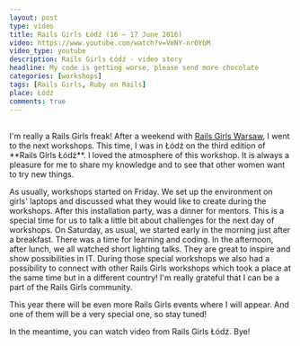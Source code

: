 ```yaml
---
layout: post
type: video
title: Rails Girls Łódź (16 – 17 June 2016)
video: https://www.youtube.com/watch?v=VmNY-nrOYbM
video_type: youtube
description: Rails Girls Łódź - video story
headline: My code is getting worse, please send more chocolate
categories: [workshops]
tags: [Rails Girls, Ruby on Rails]
place: Łódź
comments: true
---
```


<br>
I'm really a Rails Girls freak! After a weekend with <a href="{{ site.baseurl }}/rails-girls-warsaw-2016" title="Rails Girls Warsaw - video story">Rails Girls Warsaw</a>, I went to the next workshops. This time, I was in Łódź on the third edition of **Rails Girls Łódź**. I loved the atmosphere of this workshop. It is always a pleasure for me to share my knowledge and to see that other women want to try new things.

As usually, workshops started on Friday. We set up the environment on girls' laptops and discussed what they would like to create during the workshops. After this installation party, was a dinner for mentors. This is a special time for us to talk a little bit about challenges for the next day of workshops. On Saturday, as usual, we started early in the morning just after a breakfast. There was a time for learning and coding. In the afternoon, after lunch, we all watched short lighting talks. They are great to inspire and show possibilities in IT. During those special workshops we also had a possibility to connect with other Rails Girls workshops which took a place at the same time but in a different country! I'm really grateful that I can be a part of the Rails Girls community.

This year there will be even more Rails Girls events where I will appear. And one of them will be a very special one, so stay tuned!

In the meantime, you can watch video from Rails Girls Łódź. Bye!

